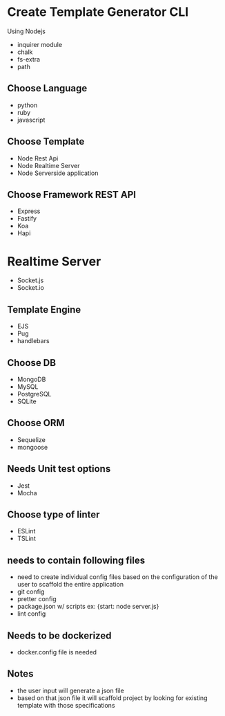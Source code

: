 # Create Template Generator CLI

Using Nodejs

- inquirer module
- chalk
- fs-extra
- path

## Choose Language

- python
- ruby
- javascript

## Choose Template

- Node Rest Api
- Node Realtime Server
- Node Serverside application

## Choose Framework REST API

- Express
- Fastify
- Koa
- Hapi

# Realtime Server

- Socket.js
- Socket.io

## Template Engine

- EJS
- Pug
- handlebars

## Choose DB

- MongoDB
- MySQL
- PostgreSQL
- SQLite

## Choose ORM

- Sequelize
- mongoose

## Needs Unit test options

- Jest
- Mocha

## Choose type of linter

- ESLint
- TSLint

## needs to contain following files

- need to create individual config files based on the configuration of the user to scaffold the entire application
- git config
- pretter config
- package.json w/ scripts ex: {start: node server.js}
- lint config

## Needs to be dockerized

- docker.config file is needed

## Notes

- the user input will generate a json file
- based on that json file it will scaffold project by looking for existing template with those specifications
